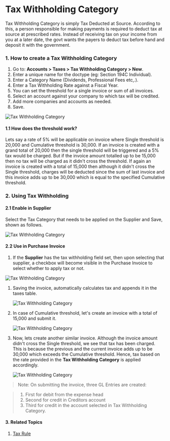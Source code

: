 <!-- add-breadcrumbs -->
# Tax Withholding Category

Tax Withholding Category is simply Tax Deducted at Source. According to this, a person responsible for making payments is required to deduct tax at source at prescribed rates. Instead of receiving tax on your income from you at a later date, the govt wants the payers to deduct tax before hand and deposit it with the government.

### 1. How to create a Tax Withholding Category
1. Go to: **Accounts > Taxes > Tax Withholding Category > New**.
1. Enter a unique name for the doctype (eg: Section 194C Individual).
1. Enter a Category Name (Dividends, Professional Fees etc,.).
1. Enter a Tax Withholding Rate against a Fiscal Year.
1. You can set the threshold for a single invoice or sum of all invoices.
1. Select an account against your company to which tax will be credited.
1. Add more companies and accounts as needed.
1. Save.

<img class="screenshot" alt="Tax Withholding Category" src="{{docs_base_url}}/assets/img/accounts/tax-withholding-category.png">

#### 1.1 How does the threshold work?
Lets say a rate of 5% will be applicable on invoice where Single threshold is 20,000 and Cumulative threshold is 30,000. If an invoice is created with a grand total of 20,000 then the single threshold will be triggered and a 5% tax would be charged. But if the invoice amount totalled up to be 15,000 then no tax will be charged as it didn't cross the threshold. If again an invoice is created with a total of 15,000 then although it didn't cross the Single threshold, charges will be deducted since the sum of last invoice and this invoice adds up to be 30,000 which is equal to the specified Cumulative threshold.

### 2. Using Tax Withholding
#### 2.1 Enable in Supplier

Select the Tax Category that needs to be applied on the Supplier and Save, shown as follows.

<img class="screenshot" alt="Tax Withholding Category" src="{{docs_base_url}}/assets/img/accounts/tax-withholding-category-1.png">

#### 2.2 Use in Purchase Invoice

1. If the **Supplier** has the tax withholding field set, then upon selecting that supplier, a checkbox will become visible in the Purchase Invoice to select whether to apply tax or not.

  <img class="screenshot" alt="Tax Withholding Category" src="{{docs_base_url}}/assets/img/accounts/tax-withholding-category-2.png">

1. Saving the invoice, automatically calculates tax and appends it in the taxes table.

   <img class="screenshot" alt="Tax Withholding Category" src="{{docs_base_url}}/assets/img/accounts/tax-withholding-category-6.png">

1. In case of Cumulative threshold, let's create an invoice with a total of 15,000 and submit it.

   <img class="screenshot" alt="Tax Withholding Category" src="{{docs_base_url}}/assets/img/accounts/tax-withholding-category-7.png">

1. Now, lets create another similar invoice. Although the invoice amount didn't cross the Single threshold, we see that tax has been charged. This is because the previous and the current invoice adds up to be 30,000 which exceeds the Cumulative threshold. Hence, tax based on the rate provided in the **Tax Withholding Category** is applied accordingly.

   <img class="screenshot" alt="Tax Withholding Category" src="{{docs_base_url}}/assets/img/accounts/tax-withholding-category-8.png">

> Note: On submitting the invoice, three GL Entries are created:


>1. First for debit from the expense head
>1. Second for credit in Creditors account
>1. Third for credit in the account selected in Tax Withholding Category.

#### 3. Related Topics
1. [Tax Rule](/docs/user/manual/en/accounts/tax-rule)

